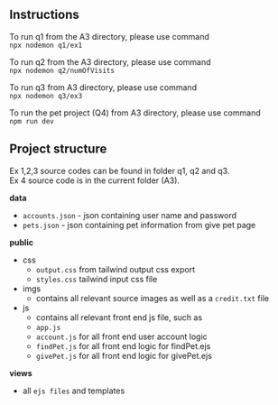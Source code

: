 ## Instructions

To run q1 from the A3 directory, please use command  
`npx nodemon q1/ex1`

To run q2 from the A3 directory, please use command  
`npx nodemon q2/numOfVisits`

To run q3 from A3 directory, please use command  
`npx nodemon q3/ex3`

To run the pet project (Q4) from A3 directory, please use command  
`npm run dev`

## Project structure

Ex 1,2,3 source codes can be found in folder q1, q2 and q3.  
Ex 4 source code is in the current folder (A3).

**data**

- `accounts.json` - json containing user name and password
- `pets.json` - json containing pet information from give pet page

**public**

- css
  - `output.css` from tailwind output css export
  - `styles.css` tailwind input css file
- imgs
  - contains all relevant source images as well as a `credit.txt` file
- js
  - contains all relevant front end js file, such as
  - `app.js`
  - `account.js` for all front end user account logic
  - `findPet.js` for all front end logic for findPet.ejs
  - `givePet.js` for all front end logic for givePet.ejs

**views**

- all `ejs files` and templates
